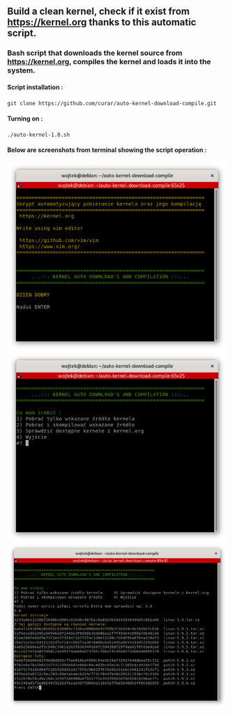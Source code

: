 ## Build a clean kernel, check if it exist from https://kernel.org thanks to this automatic script.
### Bash script that downloads the kernel source from https://kernel.org, compiles the kernel and loads it into the system. 
#### Script installation :
`git clone https://github.com/curar/auto-kernel-download-compile.git`
#### Turning on :
`./auto-kernel-1.0.sh`
#### Below are screenshots from terminal showing the script operation :
![Terminal1](/image/terminal-1.png)
![Terminal2](/image/terminal-2.png)
![Terminal3](/image/terminal-3.png)
